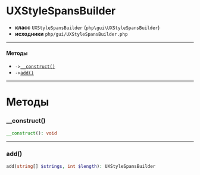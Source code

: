 # UXStyleSpansBuilder

- **класс** `UXStyleSpansBuilder` (`php\gui\UXStyleSpansBuilder`)
- **исходники** `php/gui/UXStyleSpansBuilder.php`

---

#### Методы

- `->`[`__construct()`](#method-__construct)
- `->`[`add()`](#method-add)

---
# Методы

<a name="method-__construct"></a>

### __construct()
```php
__construct(): void
```

---

<a name="method-add"></a>

### add()
```php
add(string[] $strings, int $length): UXStyleSpansBuilder
```